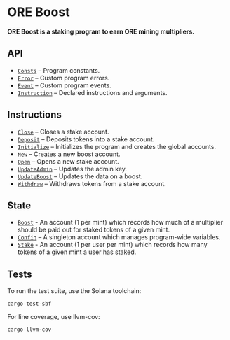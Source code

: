 # ORE Boost

**ORE Boost is a staking program to earn ORE mining multipliers.** 


## API
- [`Consts`](api/src/consts.rs) – Program constants.
- [`Error`](api/src/error.rs) – Custom program errors.
- [`Event`](api/src/error.rs) – Custom program events.
- [`Instruction`](api/src/instruction.rs) – Declared instructions and arguments.

## Instructions
- [`Close`](program/src/close.rs) – Closes a stake account.
- [`Deposit`](program/src/deposit.rs) – Deposits tokens into a stake account.
- [`Initialize`](program/src/initialize.rs) – Initializes the program and creates the global accounts.
- [`New`](program/src/new.rs) – Creates a new boost account.
- [`Open`](program/src/open.rs) – Opens a new stake account.
- [`UpdateAdmin`](program/src/update_admin.rs) – Updates the admin key.
- [`UpdateBoost`](program/src/update_boost.rs) – Updates the data on a boost.
- [`Withdraw`](program/src/withdraw.rs) – Withdraws tokens from a stake account.

## State
 - [`Boost`](api/src/state/boost.rs) - An account (1 per mint) which records how much of a multiplier should be paid out for staked tokens of a given mint.
 - [`Config`](api/src/state/config.rs) – A singleton account which manages program-wide variables.
 - [`Stake`](api/src/state/stake.rs) - An account (1 per user per mint) which records how many tokens of a given mint a user has staked. 


## Tests

To run the test suite, use the Solana toolchain: 

```
cargo test-sbf
```

For line coverage, use llvm-cov:

```
cargo llvm-cov
```
